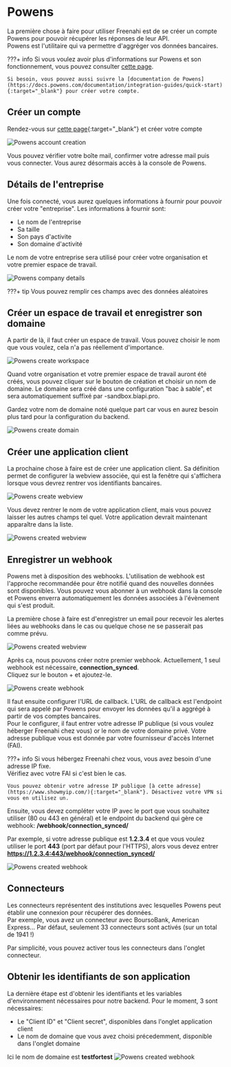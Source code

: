 # Powens

La première chose à faire pour utiliser Freenahi est de se créer un compte Powens pour pouvoir récupérer les réponses de leur API.  
Powens est l'utilitaire qui va permettre d'aggréger vos données bancaires.

???+ info
    Si vous voulez avoir plus d'informations sur Powens et son fonctionnement, vous pouvez consulter [cette page](../whatIs/powens.md).

    Si besoin, vous pouvez aussi suivre la [documentation de Powens](https://docs.powens.com/documentation/integration-guides/quick-start){:target="_blank"} pour créer votre compte.

## Créer un compte
Rendez-vous sur [cette page](https://console.powens.com/auth/register){:target="_blank"} et créer votre compte

![Powens account creation](../../assets/images/powens/accountCreation.png)

Vous pouvez vérifier votre boîte mail, confirmer votre adresse mail puis vous connecter. Vous aurez désormais accès à la console de Powens.

## Détails de l'entreprise
Une fois connecté, vous aurez quelques informations à fournir pour pouvoir créer votre "entreprise".
Les informations à fournir sont:

* Le nom de l'entreprise
* Sa taille
* Son pays d'activite
* Son domaine d'activité

Le nom de votre entreprise sera utilisé pour créer votre organisation et votre premier espace de travail.

![Powens company details](../../assets/images/powens/addCompanyDetails.png)

???+ tip
    Vous pouvez remplir ces champs avec des données aléatoires

## Créer un espace de travail et enregistrer son domaine
A partir de là, il faut créer un espace de travail. Vous pouvez choisir le nom que vous voulez, cela n'a pas réellement d'importance.

![Powens create workspace](../../assets/images/powens/workspace.png)

Quand votre organisation et votre premier espace de travail auront été créés, vous pouvez cliquer sur le bouton de création et choisir un nom de domaine.
Le domaine sera créé dans une configuration "bac à sable", et sera automatiquement suffixé par -sandbox.biapi.pro.  

Gardez votre nom de domaine noté quelque part car vous en aurez besoin plus tard pour la configuration du backend.

![Powens create domain](../../assets/images/powens/createDomain.png)

## Créer une application client
La prochaine chose à faire est de créer une application client.
Sa définition permet de configurer la webview associée, qui est la fenêtre qui s'affichera lorsque vous devrez rentrer vos identifiants bancaires.

![Powens create webview](../../assets/images/powens/createWebview.png)

Vous devez rentrer le nom de votre application client, mais vous pouvez laisser les autres champs tel quel.
Votre application devrait maintenant apparaître dans la liste.

![Powens created webview](../../assets/images/powens/createdWebview.png)

## Enregistrer un webhook
Powens met à disposition des webhooks. L'utilisation de webhook est l'approche recommandée pour être notifié quand des nouvelles données sont disponibles. Vous pouvez vous abonner à un webhook dans la console et Powens enverra automatiquement les données associées à l'évènement qui s'est produit.

La première chose à faire est d'enregistrer un email pour recevoir les alertes liées au webhooks dans le cas ou quelque chose ne se passerait pas comme prévu.

![Powens created webview](../../assets/images/powens/emailNotifications.png)

Après ca, nous pouvons créer notre premier webhook.
Actuellement, 1 seul webhook est nécessaire, **connection_synced**.  
Cliquez sur le bouton + et ajoutez-le.

![Powens create webhook](../../assets/images/powens/createWebhook.png)

Il faut ensuite configurer l'URL de callback.
L'URL de callback est l'endpoint qui sera appelé par Powens pour envoyer les données qu'il a aggrégé à partir de vos comptes bancaires.  
Pour le configurer, il faut entrer votre adresse IP publique (si vous voulez héberger Freenahi chez vous) or le nom de votre domaine privé. Votre adresse publique vous est donnée par votre fournisseur d'accès Internet (FAI).

???+ info
    Si vous hébergez Freenahi chez vous, vous avez besoin d'une adresse IP fixe.  
    Vérifiez avec votre FAI si c'est bien le cas.

    Vous pouvez obtenir votre adresse IP publique [à cette adresse](https://www.showmyip.com/){:target="_blank"}. Désactivez votre VPN si vous en utilisez un.

Ensuite, vous devez compléter votre IP avec le port que vous souhaitez utiliser (80 ou 443 en général) et le endpoint du backend qui gère ce webhook: **/webhook/connection_synced/**

Par exemple, si votre adresse publique est **1.2.3.4** et que vous voulez utiliser le port **443** (port par défaut pour l'HTTPS), alors vous devez entrer **https://1.2.3.4:443/webhook/connection_synced/**

![Powens created webhook](../../assets/images/powens/createdWebhook.png)

## Connecteurs
Les connecteurs représentent des institutions avec lesquelles Powens peut établir une connexion pour récupérer des données.  
Par exemple, vous avez un connecteur avec BoursoBank, American Express...
Par défaut, seulement 33 connecteurs sont activés (sur un total de 1941 !)

Par simplicité, vous pouvez activer tous les connecteurs dans l'onglet connecteur.

## Obtenir les identifiants de son application
La dernière étape est d'obtenir les identifiants et les variables d'environnement nécessaires pour notre backend.
Pour le moment, 3 sont nécessaires:

* Le "Client ID" et "Client secret", disponibles dans l'onglet application client
* Le nom de domaine que vous avez choisi précedemment, disponible dans l'onglet domaine

Ici le nom de domaine est **testfortest**
![Powens created webhook](../../assets/images/powens/domainName.png)
